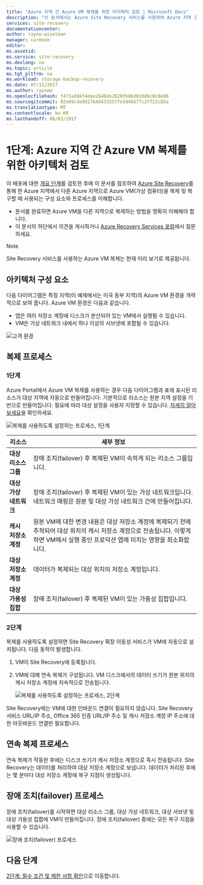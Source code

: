```yaml
---
title: "Azure 지역 간 Azure VM 복제를 위한 아키텍처 검토 | Microsoft Docs"
description: "이 문서에서는 Azure Site Recovery 서비스를 사용하여 Azure 지역 간에 Azure VM을 복제하는 경우 사용되는 구성 요소와 아키텍처에 대해 간략히 설명합니다."
services: site-recovery
documentationcenter: 
author: rayne-wiselman
manager: carmonm
editor: 
ms.assetid: 
ms.service: site-recovery
ms.devlang: na
ms.topic: article
ms.tgt_pltfrm: na
ms.workload: storage-backup-recovery
ms.date: 07/12/2017
ms.author: raynew
ms.openlocfilehash: f471add4f4dee26482e2820fb06d010d6c0c0e88
ms.sourcegitcommit: 02e69c4a9d17645633357fe3d46677c2ff22c85a
ms.translationtype: MT
ms.contentlocale: ko-KR
ms.lasthandoff: 08/03/2017
---
```

# <a name="step-1-review-the-architecture-for-azure-vm-replication-between-azure-regions"></a>1단계: Azure 지역 간 Azure VM 복제를 위한 아키텍처 검토


이 배포에 대한 [개요 단계](azure-to-azure-walkthrough-overview.md)를 검토한 후에 이 문서를 참조하여 [Azure Site Recovery](site-recovery-overview.md)를 통해 한 Azure 지역에서 다른 Azure 지역으로 Azure VM(가상 컴퓨터)을 복제 및 복구할 때 사용되는 구성 요소와 프로세스를 이해합니다.

- 문서를 완료하면 Azure VM을 다른 지역으로 복제하는 방법을 명확히 이해해야 합니다.
- 이 문서의 하단에서 의견을 게시하거나 [Azure Recovery Services 포럼](https://social.msdn.microsoft.com/forums/azure/home?forum=hypervrecovmgr)에서 질문하세요.

>[!NOTE]
>Site Recovery 서비스를 사용하는 Azure VM 복제는 현재 미리 보기로 제공됩니다.



## <a name="architectural-components"></a>아키텍처 구성 요소

다음 다이어그램은 특정 지역(이 예제에서는 미국 동부 지역)의 Azure VM 환경을 개략적으로 보여 줍니다. Azure VM 환경은 다음과 같습니다.
- 앱은 여러 저장소 계정에 디스크가 분산되어 있는 VM에서 실행될 수 있습니다.
- VM은 가상 네트워크 내에서 하나 이상의 서브넷에 포함될 수 있습니다.

![고객 환경](./media/azure-to-azure-walkthrough-architecture/source-environment.png)

## <a name="replication-process"></a>복제 프로세스

### <a name="step-1"></a>1단계

Azure Portal에서 Azure VM 복제를 사용하는 경우 다음 다이어그램과 표에 표시된 리소스가 대상 지역에 자동으로 만들어집니다. 기본적으로 리소스는 원본 지역 설정을 기반으로 만들어집니다. 필요에 따라 대상 설정을 사용자 지정할 수 있습니다. [자세히 알아보세요](site-recovery-replicate-azure-to-azure.md)을 확인하세요.

![복제를 사용하도록 설정하는 프로세스, 1단계](./media/azure-to-azure-walkthrough-architecture/enable-replication-step-1.png)

**리소스** | **세부 정보**
--- | ---
**대상 리소스 그룹** | 장애 조치(failover) 후 복제된 VM이 속하게 되는 리소스 그룹입니다.
**대상 가상 네트워크** | 장애 조치(failover) 후 복제된 VM이 있는 가상 네트워크입니다. 네트워크 매핑은 원본 및 대상 가상 네트워크 간에 만들어집니다.
**캐시 저장소 계정** | 원본 VM에 대한 변경 내용은 대상 저장소 계정에 복제되기 전에 추적되어 대상 위치의 캐시 저장소 계정으로 전송됩니다. 이렇게 하면 VM에서 실행 중인 프로덕션 앱에 미치는 영향을 최소화합니다.
**대상 저장소 계정**  | 데이터가 복제되는 대상 위치의 저장소 계정입니다.
**대상 가용성 집합**  | 장애 조치(failover) 후 복제된 VM이 있는 가용성 집합입니다.

### <a name="step-2"></a>2단계

복제를 사용하도록 설정하면 Site Recovery 확장 이동성 서비스가 VM에 자동으로 설치됩니다. 다음 동작이 발생합니다.

1. VM이 Site Recovery에 등록됩니다.

2. VM에 대해 연속 복제가 구성됩니다. VM 디스크에서의 데이터 쓰기가 원본 위치의 캐시 저장소 계정에 지속적으로 전송됩니다.

   ![복제를 사용하도록 설정하는 프로세스, 2단계](./media/azure-to-azure-walkthrough-architecture/enable-replication-step-2.png)

  
  Site Recovery에는 VM에 대한 인바운드 연결이 필요하지 않습니다. Site Recovery 서비스 URL/IP 주소, Office 365 인증 URL/IP 주소 및 캐시 저장소 계정 IP 주소에 대한 아웃바운드 연결만 필요합니다. 

## <a name="continuous-replication-process"></a>연속 복제 프로세스

연속 복제가 작동한 후에는 디스크 쓰기가 캐시 저장소 계정으로 즉시 전송됩니다. Site Recovery는 데이터를 처리하여 대상 저장소 계정으로 보냅니다. 데이터가 처리된 후에는 몇 분마다 대상 저장소 계정에 복구 지점이 생성됩니다.

## <a name="failover-process"></a>장애 조치(failover) 프로세스

장애 조치(failover)를 시작하면 대상 리소스 그룹, 대상 가상 네트워크, 대상 서브넷 및 대상 가용성 집합에 VM이 만들어집니다. 장애 조치(failover) 중에는 모든 복구 지점을 사용할 수 있습니다.

![장애 조치(failover) 프로세스](./media/azure-to-azure-walkthrough-architecture/failover.png)

## <a name="next-steps"></a>다음 단계

[2단계: 필수 조건 및 제한 사항 확인](azure-to-azure-walkthrough-prerequisites.md)으로 이동합니다.
